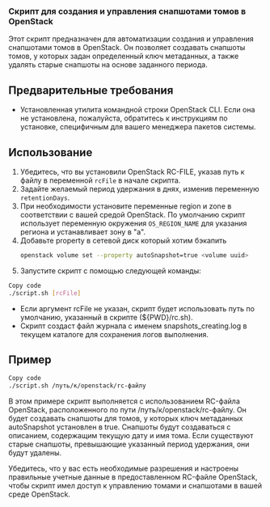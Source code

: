 ### Скрипт для создания и управления снапшотами томов в OpenStack

Этот скрипт предназначен для автоматизации создания и управления снапшотами томов в OpenStack. Он позволяет создавать снапшоты томов, у которых задан определенный ключ метаданных, а также удалять старые снапшоты на основе заданного периода.

## Предварительные требования

- Установленная утилита командной строки OpenStack CLI. Если она не установлена, пожалуйста, обратитесь к инструкциям по установке, специфичным для вашего менеджера пакетов системы.

## Использование

1. Убедитесь, что вы установили OpenStack RC-FILE, указав путь к файлу в переменной `rcFile` в начале скрипта.
2. Задайте желаемый период удержания в днях, изменив переменную `retentionDays`.
3. При необходимости установите переменные region и zone в соответствии с вашей средой OpenStack. По умолчанию скрипт использует переменную окружения `OS_REGION_NAME` для указания региона и устанавливает зону в "a".
4. Добавьте property в сетевой диск который хотим бэкапить
   ```bash
   openstack volume set --property autoSnapshot=true <volume uuid>
   ```
5. Запустите скрипт с помощью следующей команды:
```bash
Copy code
./script.sh [rcFile]
```
- Если аргумент rcFile не указан, скрипт будет использовать путь по умолчанию, указанный в скрипте (${PWD}/rc.sh).
- Скрипт создаст файл журнала с именем snapshots_creating.log в текущем каталоге для сохранения логов выполнения.

## Пример

```bash
Copy code
./script.sh /путь/к/openstack/rc-файлу
```

В этом примере скрипт выполняется с использованием RC-файла OpenStack, расположенного по пути /путь/к/openstack/rc-файлу. Он будет создавать снапшоты для томов, у которых ключ метаданных autoSnapshot установлен в true. Снапшоты будут создаваться с описанием, содержащим текущую дату и имя тома. Если существуют старые снапшоты, превышающие указанный период удержания, они будут удалены.

Убедитесь, что у вас есть необходимые разрешения и настроены правильные учетные данные в предоставленном RC-файле OpenStack, чтобы скрипт имел доступ к управлению томами и снапшотами в вашей среде OpenStack.
